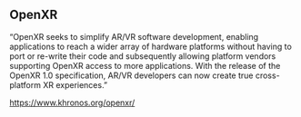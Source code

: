 ## OpenXR
“OpenXR seeks to simplify AR/VR software development, enabling applications to reach a wider array of hardware platforms without having to port or re-write their code and subsequently allowing platform vendors supporting OpenXR access to more applications. With the release of the OpenXR 1.0 specification, AR/VR developers can now create true cross-platform XR experiences.”


https://www.khronos.org/openxr/
